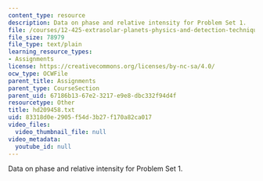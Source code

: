 ```yaml
---
content_type: resource
description: Data on phase and relative intensity for Problem Set 1.
file: /courses/12-425-extrasolar-planets-physics-and-detection-techniques-fall-2007/83318d0e2905f54d3b27f170a82ca017_hd209458.txt
file_size: 78979
file_type: text/plain
learning_resource_types:
- Assignments
license: https://creativecommons.org/licenses/by-nc-sa/4.0/
ocw_type: OCWFile
parent_title: Assignments
parent_type: CourseSection
parent_uid: 67186b13-67e2-3217-e9e8-dbc332f94d4f
resourcetype: Other
title: hd209458.txt
uid: 83318d0e-2905-f54d-3b27-f170a82ca017
video_files:
  video_thumbnail_file: null
video_metadata:
  youtube_id: null
---
```

Data on phase and relative intensity for Problem Set 1.